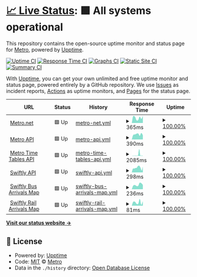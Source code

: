 # [📈 Live Status](https://LACMTA.github.io/uptime): <!--live status--> **🟩 All systems operational**

This repository contains the open-source uptime monitor and status page for [Metro](https://metro.net), powered by [Upptime](https://github.com/upptime/upptime).

[![Uptime CI](https://github.com/LACMTA/uptime/workflows/Uptime%20CI/badge.svg)](https://github.com/LACMTA/uptime/actions?query=workflow%3A%22Uptime+CI%22)
[![Response Time CI](https://github.com/LACMTA/uptime/workflows/Response%20Time%20CI/badge.svg)](https://github.com/LACMTA/uptime/actions?query=workflow%3A%22Response+Time+CI%22)
[![Graphs CI](https://github.com/LACMTA/uptime/workflows/Graphs%20CI/badge.svg)](https://github.com/LACMTA/uptime/actions?query=workflow%3A%22Graphs+CI%22)
[![Static Site CI](https://github.com/LACMTA/uptime/workflows/Static%20Site%20CI/badge.svg)](https://github.com/LACMTA/uptime/actions?query=workflow%3A%22Static+Site+CI%22)
[![Summary CI](https://github.com/LACMTA/uptime/workflows/Summary%20CI/badge.svg)](https://github.com/LACMTA/uptime/actions?query=workflow%3A%22Summary+CI%22)

With [Upptime](https://upptime.js.org), you can get your own unlimited and free uptime monitor and status page, powered entirely by a GitHub repository. We use [Issues](https://github.com/LACMTA/uptime/issues) as incident reports, [Actions](https://github.com/LACMTA/uptime/actions) as uptime monitors, and [Pages](https://LACMTA.github.io/uptime) for the status page.

<!--start: status pages-->
<!-- This summary is generated by Upptime (https://github.com/upptime/upptime) -->
<!-- Do not edit this manually, your changes will be overwritten -->
<!-- prettier-ignore -->
| URL | Status | History | Response Time | Uptime |
| --- | ------ | ------- | ------------- | ------ |
| <img alt="" src="https://icons.duckduckgo.com/ip3/metro.net.ico" height="13"> [Metro.net](https://metro.net/) | 🟩 Up | [metro-net.yml](https://github.com/LACMTA/uptime/commits/HEAD/history/metro-net.yml) | <details><summary><img alt="Response time graph" src="./graphs/metro-net/response-time-week.png" height="20"> 365ms</summary><br><a href="https://LACMTA.github.io/uptime/history/metro-net"><img alt="Response time 751" src="https://img.shields.io/endpoint?url=https%3A%2F%2Fraw.githubusercontent.com%2FLACMTA%2Fuptime%2FHEAD%2Fapi%2Fmetro-net%2Fresponse-time.json"></a><br><a href="https://LACMTA.github.io/uptime/history/metro-net"><img alt="24-hour response time 617" src="https://img.shields.io/endpoint?url=https%3A%2F%2Fraw.githubusercontent.com%2FLACMTA%2Fuptime%2FHEAD%2Fapi%2Fmetro-net%2Fresponse-time-day.json"></a><br><a href="https://LACMTA.github.io/uptime/history/metro-net"><img alt="7-day response time 365" src="https://img.shields.io/endpoint?url=https%3A%2F%2Fraw.githubusercontent.com%2FLACMTA%2Fuptime%2FHEAD%2Fapi%2Fmetro-net%2Fresponse-time-week.json"></a><br><a href="https://LACMTA.github.io/uptime/history/metro-net"><img alt="30-day response time 462" src="https://img.shields.io/endpoint?url=https%3A%2F%2Fraw.githubusercontent.com%2FLACMTA%2Fuptime%2FHEAD%2Fapi%2Fmetro-net%2Fresponse-time-month.json"></a><br><a href="https://LACMTA.github.io/uptime/history/metro-net"><img alt="1-year response time 766" src="https://img.shields.io/endpoint?url=https%3A%2F%2Fraw.githubusercontent.com%2FLACMTA%2Fuptime%2FHEAD%2Fapi%2Fmetro-net%2Fresponse-time-year.json"></a></details> | <details><summary><a href="https://LACMTA.github.io/uptime/history/metro-net">100.00%</a></summary><a href="https://LACMTA.github.io/uptime/history/metro-net"><img alt="All-time uptime 99.90%" src="https://img.shields.io/endpoint?url=https%3A%2F%2Fraw.githubusercontent.com%2FLACMTA%2Fuptime%2FHEAD%2Fapi%2Fmetro-net%2Fuptime.json"></a><br><a href="https://LACMTA.github.io/uptime/history/metro-net"><img alt="24-hour uptime 100.00%" src="https://img.shields.io/endpoint?url=https%3A%2F%2Fraw.githubusercontent.com%2FLACMTA%2Fuptime%2FHEAD%2Fapi%2Fmetro-net%2Fuptime-day.json"></a><br><a href="https://LACMTA.github.io/uptime/history/metro-net"><img alt="7-day uptime 100.00%" src="https://img.shields.io/endpoint?url=https%3A%2F%2Fraw.githubusercontent.com%2FLACMTA%2Fuptime%2FHEAD%2Fapi%2Fmetro-net%2Fuptime-week.json"></a><br><a href="https://LACMTA.github.io/uptime/history/metro-net"><img alt="30-day uptime 100.00%" src="https://img.shields.io/endpoint?url=https%3A%2F%2Fraw.githubusercontent.com%2FLACMTA%2Fuptime%2FHEAD%2Fapi%2Fmetro-net%2Fuptime-month.json"></a><br><a href="https://LACMTA.github.io/uptime/history/metro-net"><img alt="1-year uptime 99.89%" src="https://img.shields.io/endpoint?url=https%3A%2F%2Fraw.githubusercontent.com%2FLACMTA%2Fuptime%2FHEAD%2Fapi%2Fmetro-net%2Fuptime-year.json"></a></details>
| <img alt="" src="https://icons.duckduckgo.com/ip3/api.metro.net.ico" height="13"> [Metro API](https://api.metro.net) | 🟩 Up | [metro-api.yml](https://github.com/LACMTA/uptime/commits/HEAD/history/metro-api.yml) | <details><summary><img alt="Response time graph" src="./graphs/metro-api/response-time-week.png" height="20"> 390ms</summary><br><a href="https://LACMTA.github.io/uptime/history/metro-api"><img alt="Response time 455" src="https://img.shields.io/endpoint?url=https%3A%2F%2Fraw.githubusercontent.com%2FLACMTA%2Fuptime%2FHEAD%2Fapi%2Fmetro-api%2Fresponse-time.json"></a><br><a href="https://LACMTA.github.io/uptime/history/metro-api"><img alt="24-hour response time 232" src="https://img.shields.io/endpoint?url=https%3A%2F%2Fraw.githubusercontent.com%2FLACMTA%2Fuptime%2FHEAD%2Fapi%2Fmetro-api%2Fresponse-time-day.json"></a><br><a href="https://LACMTA.github.io/uptime/history/metro-api"><img alt="7-day response time 390" src="https://img.shields.io/endpoint?url=https%3A%2F%2Fraw.githubusercontent.com%2FLACMTA%2Fuptime%2FHEAD%2Fapi%2Fmetro-api%2Fresponse-time-week.json"></a><br><a href="https://LACMTA.github.io/uptime/history/metro-api"><img alt="30-day response time 377" src="https://img.shields.io/endpoint?url=https%3A%2F%2Fraw.githubusercontent.com%2FLACMTA%2Fuptime%2FHEAD%2Fapi%2Fmetro-api%2Fresponse-time-month.json"></a><br><a href="https://LACMTA.github.io/uptime/history/metro-api"><img alt="1-year response time 464" src="https://img.shields.io/endpoint?url=https%3A%2F%2Fraw.githubusercontent.com%2FLACMTA%2Fuptime%2FHEAD%2Fapi%2Fmetro-api%2Fresponse-time-year.json"></a></details> | <details><summary><a href="https://LACMTA.github.io/uptime/history/metro-api">100.00%</a></summary><a href="https://LACMTA.github.io/uptime/history/metro-api"><img alt="All-time uptime 97.74%" src="https://img.shields.io/endpoint?url=https%3A%2F%2Fraw.githubusercontent.com%2FLACMTA%2Fuptime%2FHEAD%2Fapi%2Fmetro-api%2Fuptime.json"></a><br><a href="https://LACMTA.github.io/uptime/history/metro-api"><img alt="24-hour uptime 100.00%" src="https://img.shields.io/endpoint?url=https%3A%2F%2Fraw.githubusercontent.com%2FLACMTA%2Fuptime%2FHEAD%2Fapi%2Fmetro-api%2Fuptime-day.json"></a><br><a href="https://LACMTA.github.io/uptime/history/metro-api"><img alt="7-day uptime 100.00%" src="https://img.shields.io/endpoint?url=https%3A%2F%2Fraw.githubusercontent.com%2FLACMTA%2Fuptime%2FHEAD%2Fapi%2Fmetro-api%2Fuptime-week.json"></a><br><a href="https://LACMTA.github.io/uptime/history/metro-api"><img alt="30-day uptime 100.00%" src="https://img.shields.io/endpoint?url=https%3A%2F%2Fraw.githubusercontent.com%2FLACMTA%2Fuptime%2FHEAD%2Fapi%2Fmetro-api%2Fuptime-month.json"></a><br><a href="https://LACMTA.github.io/uptime/history/metro-api"><img alt="1-year uptime 97.59%" src="https://img.shields.io/endpoint?url=https%3A%2F%2Fraw.githubusercontent.com%2FLACMTA%2Fuptime%2FHEAD%2Fapi%2Fmetro-api%2Fuptime-year.json"></a></details>
| <img alt="" src="https://icons.duckduckgo.com/ip3/timetables.metroservices.io.ico" height="13"> [Metro Time Tables API](https://timetables.metroservices.io/api/v1) | 🟩 Up | [metro-time-tables-api.yml](https://github.com/LACMTA/uptime/commits/HEAD/history/metro-time-tables-api.yml) | <details><summary><img alt="Response time graph" src="./graphs/metro-time-tables-api/response-time-week.png" height="20"> 2085ms</summary><br><a href="https://LACMTA.github.io/uptime/history/metro-time-tables-api"><img alt="Response time 442" src="https://img.shields.io/endpoint?url=https%3A%2F%2Fraw.githubusercontent.com%2FLACMTA%2Fuptime%2FHEAD%2Fapi%2Fmetro-time-tables-api%2Fresponse-time.json"></a><br><a href="https://LACMTA.github.io/uptime/history/metro-time-tables-api"><img alt="24-hour response time 59" src="https://img.shields.io/endpoint?url=https%3A%2F%2Fraw.githubusercontent.com%2FLACMTA%2Fuptime%2FHEAD%2Fapi%2Fmetro-time-tables-api%2Fresponse-time-day.json"></a><br><a href="https://LACMTA.github.io/uptime/history/metro-time-tables-api"><img alt="7-day response time 2085" src="https://img.shields.io/endpoint?url=https%3A%2F%2Fraw.githubusercontent.com%2FLACMTA%2Fuptime%2FHEAD%2Fapi%2Fmetro-time-tables-api%2Fresponse-time-week.json"></a><br><a href="https://LACMTA.github.io/uptime/history/metro-time-tables-api"><img alt="30-day response time 1731" src="https://img.shields.io/endpoint?url=https%3A%2F%2Fraw.githubusercontent.com%2FLACMTA%2Fuptime%2FHEAD%2Fapi%2Fmetro-time-tables-api%2Fresponse-time-month.json"></a><br><a href="https://LACMTA.github.io/uptime/history/metro-time-tables-api"><img alt="1-year response time 455" src="https://img.shields.io/endpoint?url=https%3A%2F%2Fraw.githubusercontent.com%2FLACMTA%2Fuptime%2FHEAD%2Fapi%2Fmetro-time-tables-api%2Fresponse-time-year.json"></a></details> | <details><summary><a href="https://LACMTA.github.io/uptime/history/metro-time-tables-api">100.00%</a></summary><a href="https://LACMTA.github.io/uptime/history/metro-time-tables-api"><img alt="All-time uptime 100.00%" src="https://img.shields.io/endpoint?url=https%3A%2F%2Fraw.githubusercontent.com%2FLACMTA%2Fuptime%2FHEAD%2Fapi%2Fmetro-time-tables-api%2Fuptime.json"></a><br><a href="https://LACMTA.github.io/uptime/history/metro-time-tables-api"><img alt="24-hour uptime 100.00%" src="https://img.shields.io/endpoint?url=https%3A%2F%2Fraw.githubusercontent.com%2FLACMTA%2Fuptime%2FHEAD%2Fapi%2Fmetro-time-tables-api%2Fuptime-day.json"></a><br><a href="https://LACMTA.github.io/uptime/history/metro-time-tables-api"><img alt="7-day uptime 100.00%" src="https://img.shields.io/endpoint?url=https%3A%2F%2Fraw.githubusercontent.com%2FLACMTA%2Fuptime%2FHEAD%2Fapi%2Fmetro-time-tables-api%2Fuptime-week.json"></a><br><a href="https://LACMTA.github.io/uptime/history/metro-time-tables-api"><img alt="30-day uptime 100.00%" src="https://img.shields.io/endpoint?url=https%3A%2F%2Fraw.githubusercontent.com%2FLACMTA%2Fuptime%2FHEAD%2Fapi%2Fmetro-time-tables-api%2Fuptime-month.json"></a><br><a href="https://LACMTA.github.io/uptime/history/metro-time-tables-api"><img alt="1-year uptime 100.00%" src="https://img.shields.io/endpoint?url=https%3A%2F%2Fraw.githubusercontent.com%2FLACMTA%2Fuptime%2FHEAD%2Fapi%2Fmetro-time-tables-api%2Fuptime-year.json"></a></details>
| <img alt="" src="https://icons.duckduckgo.com/ip3/transitime-api.goswift.ly.ico" height="13"> [Swiftly API](https://transitime-api.goswift.ly/api/v1/key/81YENWXv/agency/lametro/command/agency) | 🟩 Up | [swiftly-api.yml](https://github.com/LACMTA/uptime/commits/HEAD/history/swiftly-api.yml) | <details><summary><img alt="Response time graph" src="./graphs/swiftly-api/response-time-week.png" height="20"> 298ms</summary><br><a href="https://LACMTA.github.io/uptime/history/swiftly-api"><img alt="Response time 300" src="https://img.shields.io/endpoint?url=https%3A%2F%2Fraw.githubusercontent.com%2FLACMTA%2Fuptime%2FHEAD%2Fapi%2Fswiftly-api%2Fresponse-time.json"></a><br><a href="https://LACMTA.github.io/uptime/history/swiftly-api"><img alt="24-hour response time 122" src="https://img.shields.io/endpoint?url=https%3A%2F%2Fraw.githubusercontent.com%2FLACMTA%2Fuptime%2FHEAD%2Fapi%2Fswiftly-api%2Fresponse-time-day.json"></a><br><a href="https://LACMTA.github.io/uptime/history/swiftly-api"><img alt="7-day response time 298" src="https://img.shields.io/endpoint?url=https%3A%2F%2Fraw.githubusercontent.com%2FLACMTA%2Fuptime%2FHEAD%2Fapi%2Fswiftly-api%2Fresponse-time-week.json"></a><br><a href="https://LACMTA.github.io/uptime/history/swiftly-api"><img alt="30-day response time 288" src="https://img.shields.io/endpoint?url=https%3A%2F%2Fraw.githubusercontent.com%2FLACMTA%2Fuptime%2FHEAD%2Fapi%2Fswiftly-api%2Fresponse-time-month.json"></a><br><a href="https://LACMTA.github.io/uptime/history/swiftly-api"><img alt="1-year response time 301" src="https://img.shields.io/endpoint?url=https%3A%2F%2Fraw.githubusercontent.com%2FLACMTA%2Fuptime%2FHEAD%2Fapi%2Fswiftly-api%2Fresponse-time-year.json"></a></details> | <details><summary><a href="https://LACMTA.github.io/uptime/history/swiftly-api">100.00%</a></summary><a href="https://LACMTA.github.io/uptime/history/swiftly-api"><img alt="All-time uptime 100.00%" src="https://img.shields.io/endpoint?url=https%3A%2F%2Fraw.githubusercontent.com%2FLACMTA%2Fuptime%2FHEAD%2Fapi%2Fswiftly-api%2Fuptime.json"></a><br><a href="https://LACMTA.github.io/uptime/history/swiftly-api"><img alt="24-hour uptime 100.00%" src="https://img.shields.io/endpoint?url=https%3A%2F%2Fraw.githubusercontent.com%2FLACMTA%2Fuptime%2FHEAD%2Fapi%2Fswiftly-api%2Fuptime-day.json"></a><br><a href="https://LACMTA.github.io/uptime/history/swiftly-api"><img alt="7-day uptime 100.00%" src="https://img.shields.io/endpoint?url=https%3A%2F%2Fraw.githubusercontent.com%2FLACMTA%2Fuptime%2FHEAD%2Fapi%2Fswiftly-api%2Fuptime-week.json"></a><br><a href="https://LACMTA.github.io/uptime/history/swiftly-api"><img alt="30-day uptime 100.00%" src="https://img.shields.io/endpoint?url=https%3A%2F%2Fraw.githubusercontent.com%2FLACMTA%2Fuptime%2FHEAD%2Fapi%2Fswiftly-api%2Fuptime-month.json"></a><br><a href="https://LACMTA.github.io/uptime/history/swiftly-api"><img alt="1-year uptime 100.00%" src="https://img.shields.io/endpoint?url=https%3A%2F%2Fraw.githubusercontent.com%2FLACMTA%2Fuptime%2FHEAD%2Fapi%2Fswiftly-api%2Fuptime-year.json"></a></details>
| <img alt="" src="https://icons.duckduckgo.com/ip3/live.goswift.ly.ico" height="13"> [Swiftly Bus Arrivals Map](https://live.goswift.ly/lametro/) | 🟩 Up | [swiftly-bus-arrivals-map.yml](https://github.com/LACMTA/uptime/commits/HEAD/history/swiftly-bus-arrivals-map.yml) | <details><summary><img alt="Response time graph" src="./graphs/swiftly-bus-arrivals-map/response-time-week.png" height="20"> 236ms</summary><br><a href="https://LACMTA.github.io/uptime/history/swiftly-bus-arrivals-map"><img alt="Response time 226" src="https://img.shields.io/endpoint?url=https%3A%2F%2Fraw.githubusercontent.com%2FLACMTA%2Fuptime%2FHEAD%2Fapi%2Fswiftly-bus-arrivals-map%2Fresponse-time.json"></a><br><a href="https://LACMTA.github.io/uptime/history/swiftly-bus-arrivals-map"><img alt="24-hour response time 178" src="https://img.shields.io/endpoint?url=https%3A%2F%2Fraw.githubusercontent.com%2FLACMTA%2Fuptime%2FHEAD%2Fapi%2Fswiftly-bus-arrivals-map%2Fresponse-time-day.json"></a><br><a href="https://LACMTA.github.io/uptime/history/swiftly-bus-arrivals-map"><img alt="7-day response time 236" src="https://img.shields.io/endpoint?url=https%3A%2F%2Fraw.githubusercontent.com%2FLACMTA%2Fuptime%2FHEAD%2Fapi%2Fswiftly-bus-arrivals-map%2Fresponse-time-week.json"></a><br><a href="https://LACMTA.github.io/uptime/history/swiftly-bus-arrivals-map"><img alt="30-day response time 225" src="https://img.shields.io/endpoint?url=https%3A%2F%2Fraw.githubusercontent.com%2FLACMTA%2Fuptime%2FHEAD%2Fapi%2Fswiftly-bus-arrivals-map%2Fresponse-time-month.json"></a><br><a href="https://LACMTA.github.io/uptime/history/swiftly-bus-arrivals-map"><img alt="1-year response time 227" src="https://img.shields.io/endpoint?url=https%3A%2F%2Fraw.githubusercontent.com%2FLACMTA%2Fuptime%2FHEAD%2Fapi%2Fswiftly-bus-arrivals-map%2Fresponse-time-year.json"></a></details> | <details><summary><a href="https://LACMTA.github.io/uptime/history/swiftly-bus-arrivals-map">100.00%</a></summary><a href="https://LACMTA.github.io/uptime/history/swiftly-bus-arrivals-map"><img alt="All-time uptime 100.00%" src="https://img.shields.io/endpoint?url=https%3A%2F%2Fraw.githubusercontent.com%2FLACMTA%2Fuptime%2FHEAD%2Fapi%2Fswiftly-bus-arrivals-map%2Fuptime.json"></a><br><a href="https://LACMTA.github.io/uptime/history/swiftly-bus-arrivals-map"><img alt="24-hour uptime 100.00%" src="https://img.shields.io/endpoint?url=https%3A%2F%2Fraw.githubusercontent.com%2FLACMTA%2Fuptime%2FHEAD%2Fapi%2Fswiftly-bus-arrivals-map%2Fuptime-day.json"></a><br><a href="https://LACMTA.github.io/uptime/history/swiftly-bus-arrivals-map"><img alt="7-day uptime 100.00%" src="https://img.shields.io/endpoint?url=https%3A%2F%2Fraw.githubusercontent.com%2FLACMTA%2Fuptime%2FHEAD%2Fapi%2Fswiftly-bus-arrivals-map%2Fuptime-week.json"></a><br><a href="https://LACMTA.github.io/uptime/history/swiftly-bus-arrivals-map"><img alt="30-day uptime 100.00%" src="https://img.shields.io/endpoint?url=https%3A%2F%2Fraw.githubusercontent.com%2FLACMTA%2Fuptime%2FHEAD%2Fapi%2Fswiftly-bus-arrivals-map%2Fuptime-month.json"></a><br><a href="https://LACMTA.github.io/uptime/history/swiftly-bus-arrivals-map"><img alt="1-year uptime 100.00%" src="https://img.shields.io/endpoint?url=https%3A%2F%2Fraw.githubusercontent.com%2FLACMTA%2Fuptime%2FHEAD%2Fapi%2Fswiftly-bus-arrivals-map%2Fuptime-year.json"></a></details>
| <img alt="" src="https://icons.duckduckgo.com/ip3/live.goswift.ly.ico" height="13"> [Swiftly Rail Arrivals Map](https://live.goswift.ly/lametro-rail/) | 🟩 Up | [swiftly-rail-arrivals-map.yml](https://github.com/LACMTA/uptime/commits/HEAD/history/swiftly-rail-arrivals-map.yml) | <details><summary><img alt="Response time graph" src="./graphs/swiftly-rail-arrivals-map/response-time-week.png" height="20"> 81ms</summary><br><a href="https://LACMTA.github.io/uptime/history/swiftly-rail-arrivals-map"><img alt="Response time 86" src="https://img.shields.io/endpoint?url=https%3A%2F%2Fraw.githubusercontent.com%2FLACMTA%2Fuptime%2FHEAD%2Fapi%2Fswiftly-rail-arrivals-map%2Fresponse-time.json"></a><br><a href="https://LACMTA.github.io/uptime/history/swiftly-rail-arrivals-map"><img alt="24-hour response time 152" src="https://img.shields.io/endpoint?url=https%3A%2F%2Fraw.githubusercontent.com%2FLACMTA%2Fuptime%2FHEAD%2Fapi%2Fswiftly-rail-arrivals-map%2Fresponse-time-day.json"></a><br><a href="https://LACMTA.github.io/uptime/history/swiftly-rail-arrivals-map"><img alt="7-day response time 81" src="https://img.shields.io/endpoint?url=https%3A%2F%2Fraw.githubusercontent.com%2FLACMTA%2Fuptime%2FHEAD%2Fapi%2Fswiftly-rail-arrivals-map%2Fresponse-time-week.json"></a><br><a href="https://LACMTA.github.io/uptime/history/swiftly-rail-arrivals-map"><img alt="30-day response time 83" src="https://img.shields.io/endpoint?url=https%3A%2F%2Fraw.githubusercontent.com%2FLACMTA%2Fuptime%2FHEAD%2Fapi%2Fswiftly-rail-arrivals-map%2Fresponse-time-month.json"></a><br><a href="https://LACMTA.github.io/uptime/history/swiftly-rail-arrivals-map"><img alt="1-year response time 85" src="https://img.shields.io/endpoint?url=https%3A%2F%2Fraw.githubusercontent.com%2FLACMTA%2Fuptime%2FHEAD%2Fapi%2Fswiftly-rail-arrivals-map%2Fresponse-time-year.json"></a></details> | <details><summary><a href="https://LACMTA.github.io/uptime/history/swiftly-rail-arrivals-map">100.00%</a></summary><a href="https://LACMTA.github.io/uptime/history/swiftly-rail-arrivals-map"><img alt="All-time uptime 100.00%" src="https://img.shields.io/endpoint?url=https%3A%2F%2Fraw.githubusercontent.com%2FLACMTA%2Fuptime%2FHEAD%2Fapi%2Fswiftly-rail-arrivals-map%2Fuptime.json"></a><br><a href="https://LACMTA.github.io/uptime/history/swiftly-rail-arrivals-map"><img alt="24-hour uptime 100.00%" src="https://img.shields.io/endpoint?url=https%3A%2F%2Fraw.githubusercontent.com%2FLACMTA%2Fuptime%2FHEAD%2Fapi%2Fswiftly-rail-arrivals-map%2Fuptime-day.json"></a><br><a href="https://LACMTA.github.io/uptime/history/swiftly-rail-arrivals-map"><img alt="7-day uptime 100.00%" src="https://img.shields.io/endpoint?url=https%3A%2F%2Fraw.githubusercontent.com%2FLACMTA%2Fuptime%2FHEAD%2Fapi%2Fswiftly-rail-arrivals-map%2Fuptime-week.json"></a><br><a href="https://LACMTA.github.io/uptime/history/swiftly-rail-arrivals-map"><img alt="30-day uptime 100.00%" src="https://img.shields.io/endpoint?url=https%3A%2F%2Fraw.githubusercontent.com%2FLACMTA%2Fuptime%2FHEAD%2Fapi%2Fswiftly-rail-arrivals-map%2Fuptime-month.json"></a><br><a href="https://LACMTA.github.io/uptime/history/swiftly-rail-arrivals-map"><img alt="1-year uptime 100.00%" src="https://img.shields.io/endpoint?url=https%3A%2F%2Fraw.githubusercontent.com%2FLACMTA%2Fuptime%2FHEAD%2Fapi%2Fswiftly-rail-arrivals-map%2Fuptime-year.json"></a></details>

<!--end: status pages-->

[**Visit our status website →**](https://LACMTA.github.io/uptime)

## 📄 License

- Powered by: [Upptime](https://github.com/upptime/upptime)
- Code: [MIT](./LICENSE) © [Metro](https://metro.net)
- Data in the `./history` directory: [Open Database License](https://opendatacommons.org/licenses/odbl/1-0/)
